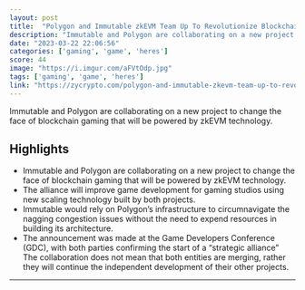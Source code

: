 ```yaml
---
layout: post
title:  "Polygon and Immutable zkEVM Team Up To Revolutionize Blockchain Gaming - Here’s How"
description: "Immutable and Polygon are collaborating on a new project to change the face of blockchain gaming that will be powered by zkEVM technology."
date: "2023-03-22 22:06:56"
categories: ['gaming', 'game', 'heres']
score: 44
image: "https://i.imgur.com/aFVtOdp.jpg"
tags: ['gaming', 'game', 'heres']
link: "https://zycrypto.com/polygon-and-immutable-zkevm-team-up-to-revolutionize-blockchain-gaming-heres-how/"
---
```


Immutable and Polygon are collaborating on a new project to change the face of blockchain gaming that will be powered by zkEVM technology.

## Highlights

- Immutable and Polygon are collaborating on a new project to change the face of blockchain gaming that will be powered by zkEVM technology.
- The alliance will improve game development for gaming studios using new scaling technology built by both projects.
- Immutable would rely on Polygon’s infrastructure to circumnavigate the nagging congestion issues without the need to expend resources in building its architecture.
- The announcement was made at the Game Developers Conference (GDC), with both parties confirming the start of a “strategic alliance” The collaboration does not mean that both entities are merging, rather they will continue the independent development of their other projects.

---
